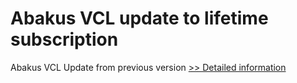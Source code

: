 # Abakus VCL update to lifetime subscription
Abakus VCL Update from previous version
[>> Detailed information](https://secure.shareit.com/shareit/product.html?productid=300745880&affiliateid=200057808)